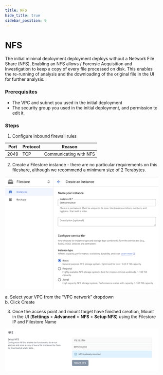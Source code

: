```yaml
---
title: NFS
hide_title: true
sidebar_position: 9
---
```


# NFS

The initial minimal deployment deployment deploys without a Network File Share (NFS). Enabling an NFS allows / Forensic Acquisition and Investigation to keep a copy of every file processed on disk. This enables the re-running of analysis and the downloading of the original file in the UI for further analysis.

### Prerequisites

   - The VPC and subnet you used in the initial deployment
   - The security group you used in the initial deployment, and permission to edit it.

### Steps

1. Configure inbound firewall rules

| Port | Protocol | Reason                     |
|------|----------|----------------------------|
| 2049 | TCP      | Communicating with NFS     |

2. Create a Filestore instance - there are no particular requirements on this fileshare, although we recommend a minimum size of 2 Terabytes.

![GCP Filestore](/img/gcp-filestore.png)

   a. Select your VPC from the “VPC network” dropdown  
   b. Click Create

3. Once the access point and mount target have finished creation, Mount in the UI (**Settings** > **Advanced** > **NFS** > **Setup NFS**) using the Filestore IP and Filestore Name

![GCP NFS](/img/gcp-nfs.png)

